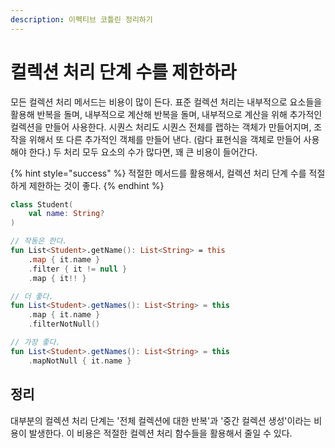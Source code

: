 ```yaml
---
description: 이펙티브 코틀린 정리하기
---
```


# 컬렉션 처리 단계 수를 제한하라

모든 컬렉션 처리 메서드는 비용이 많이 든다. 표준 컬렉션 처리는 내부적으로 요소들을 활용해 반복을 돌며, 내부적으로 계산해 반복을 돌며, 내부적으로 계산을 위해 추가적인 컬렉션을 만들어 사용한다. 시퀀스 처리도 시퀀스 전체를 랩하는 객체가 만들어지며, 조작을 위해서 또 다른 추가적인 객체를 만들어 낸다. (람다 표현식을 객체로 만들어 사용해야 한다.) 두 처리 모두  요소의 수가 많다면, 꽤 큰 비용이 들어간다.

{% hint style="success" %}
적절한 메서드를 활용해서, 컬렉션 처리 단계 수를 적절하게 제한하는 것이 좋다.
{% endhint %}

```kotlin
class Student(
    val name: String?
)

// 작동은 한다.
fun List<Student>.getName(): List<String> = this
    .map { it.name }
    .filter { it != null }
    .map { it!! }

// 더 좋다.
fun List<Student>.getNames(): List<String> = this
    .map { it.name }
    .filterNotNull()

// 가장 좋다.
fun List<Student>.getNames(): List<String> = this
    .mapNotNull { it.name }
```

## 정리

대부분의 컬렉션 처리 단계는 '전체 컬렉션에 대한 반복'과 '중간 컬렉션 생성'이라는 비용이 발생한다. 이 비용은 적절한 컬렉션 처리 함수들을 활용해서 줄일 수 있다.